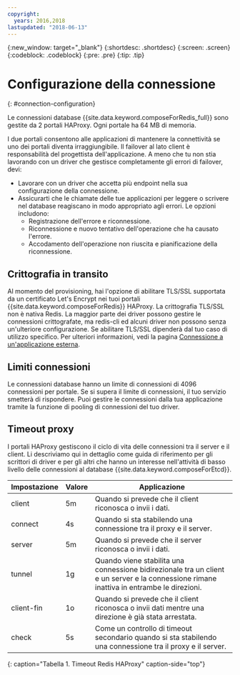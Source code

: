```yaml
---
copyright:
  years: 2016,2018
lastupdated: "2018-06-13"
---
```


{:new_window: target="_blank"}
{:shortdesc: .shortdesc}
{:screen: .screen}
{:codeblock: .codeblock}
{:pre: .pre}
{:tip: .tip}

# Configurazione della connessione
{: #connection-configuration}

Le connessioni database {{site.data.keyword.composeForRedis_full}} sono gestite da 2 portali HAProxy. Ogni portale ha 64 MB di memoria. 

I due portali consentono alle applicazioni di mantenere la connettività se uno dei portali diventa irraggiungibile. Il failover al lato client è responsabilità del progettista dell'applicazione. A meno che tu non stia lavorando con un driver che gestisce completamente gli errori di failover, devi:

* Lavorare con un driver che accetta più endpoint nella sua configurazione della connessione.
* Assicurarti che le chiamate delle tue applicazioni per leggere o scrivere nel database reagiscano in modo appropriato agli errori. Le opzioni includono:
  + Registrazione dell'errore e riconnessione.
  + Riconnessione e nuovo tentativo dell'operazione che ha causato l'errore.
  + Accodamento dell'operazione non riuscita e pianificazione della riconnessione.

## Crittografia in transito

Al momento del provisioning, hai l'opzione di abilitare TLS/SSL supportata da un certificato Let's Encrypt nei tuoi portali {{site.data.keyword.composeForRedis}} HAProxy. La crittografia TLS/SSL non è nativa Redis. La maggior parte dei driver possono gestire le connessioni crittografate, ma redis-cli ed alcuni driver non possono senza un'ulteriore configurazione. Se abilitare TLS/SSL dipenderà dal tuo caso di utilizzo specifico. Per ulteriori informazioni, vedi la pagina [Connessione a un'applicazione esterna](./connecting-external.html).

## Limiti connessioni

Le connessioni database hanno un limite di connessioni di 4096 connessioni per portale. Se si supera il limite di connessioni, il tuo servizio smetterà di rispondere. Puoi gestire le connessioni dalla tua applicazione tramite la funzione di pooling di connessioni del tuo driver.

## Timeout proxy

I portali HAProxy gestiscono il ciclo di vita delle connessioni tra il server e il client. Li descriviamo qui in dettaglio come guida di riferimento per gli scrittori di driver e per gli altri che hanno un interesse nell'attività di basso livello delle connessioni al database {{site.data.keyword.composeForEtcd}}.

Impostazione | Valore | Applicazione
----------|-----------|-----------
client | 5m | Quando si prevede che il client riconosca o invii i dati.
connect | 4s | Quando si sta stabilendo una connessione tra il proxy e il server.
server | 5m | Quando si prevede che il server riconosca o invii i dati.
tunnel | 1g | Quando viene stabilita una connessione bidirezionale tra un client e un server e la connessione rimane inattiva in entrambe le direzioni.
client-fin | 1o | Quando si prevede che il client riconosca o invii dati mentre una direzione è già stata arrestata.
check | 5s | Come un controllo di timeout secondario quando si sta stabilendo una connessione tra il proxy e il server.
{: caption="Tabella 1. Timeout Redis HAProxy" caption-side="top"}





